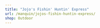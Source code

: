 ```yaml
---
title: "Jojo's Fishin' Huntin' Express"
url: /manquin/jojos-fishin-huntin-express/
shop: Outdoor
---
```

